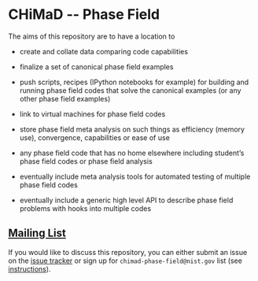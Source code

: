# CHiMaD -- Phase Field

The aims of this repository are to have a location to

 * create and collate data comparing code capabilities

 * finalize a set of canonical phase field examples

 * push scripts, recipes (IPython notebooks for example)
   for building and running phase field codes that solve the canonical
   examples (or any other phase field examples)

 * link to virtual machines for phase field codes

 * store phase field meta analysis on such things as
   efficiency (memory use), convergence, capabilities or ease of use

 * any phase field code that has no home elsewhere
   including student’s phase field codes or phase field analysis

 * eventually include meta analysis tools for automated testing of
   multiple phase field codes

 * eventually include a generic high level API to describe phase field
   problems with hooks into multiple codes

## [Mailing List](MAILING_LIST.md)

If you would like to discuss this repository, you can either submit an
issue on the [issue tracker](../../issues) or sign up for
`chimad-phase-field@nist.gov` list (see
[instructions](MAILING_LIST.md)).






